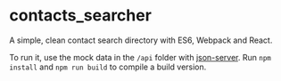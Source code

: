 # contacts_searcher

A simple, clean contact search directory with ES6, Webpack and React.

To run it, use the mock data in the `/api` folder with [json-server](https://github.com/typicode/json-server). Run `npm install` and `npm run build` to compile a build version.
